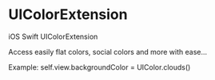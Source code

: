 # UIColorExtension
iOS Swift UIColorExtension

Access easily flat colors, social colors and more with ease...

Example: self.view.backgroundColor = UIColor.clouds()
